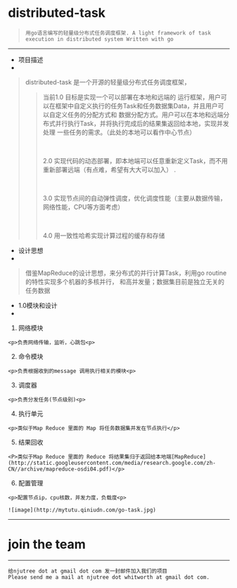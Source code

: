 distributed-task
================

> ` 用go语言编写的轻量级分布式任务调度框架. A light framework of task execution in distributed system Written with go `
> 

---

- 项目描述
-
> distributed-task 是一个开源的轻量级分布式任务调度框架，
> >
> > <p>当前1.0 目标是实现一个可以部署在本地和远端的
> > 运行框架，用户可以在框架中自定义执行的任务Task和任务数据集Data，并且用户可以自定义任务的分配方式和
> > 数据分配方式。用户可以在本地和远端分布式并行执行Task，并将执行完成后的结果集返回给本地，实现并发处理
> >一些任务的需求。（此处的本地可以看作中心节点）<p>
> ><br>
> ><p>2.0 实现代码的动态部署，即本地端可以任意重新定义Task，而不用重新部署远端（有点难，希望有大大可以加入）
> >.<p><br>
> > <p> 3.0 实现节点间的自动弹性调度，优化调度性能（主要从数据传输，网络性能，CPU等方面考虑）<p><br>
> > <P> 4.0 用一致性哈希实现计算过程的缓存和存储<P>
>  

	
- 设计思想
- 
> 借鉴MapReduce的设计思想，来分布式的并行计算Task，利用go routine 的特性实现多个机器的多核并行，
> 和高并发量；数据集目前是独立无关的任务数据

- 1.0模块和设计
-

  1. 网络模块

  	<p>负责网络传输，监听，心跳包<p>
  2. 命令模块
  
  	<p>负责根据收到的message 调用执行相关的模块<p>
  3. 调度器
  
  	<p>负责分发任务(节点级别)<p>
  4. 执行单元
  
  	<p>类似于Map Reduce 里面的 Map 将任务数据集并发在节点执行</p>
  5. 结果回收
  	
  	<P>类似于Map Reduce 里面的 Reduce 将结果集归于返回给本地端[MapReduce](http://static.googleusercontent.com/media/research.google.com/zh-CN//archive/mapreduce-osdi04.pdf)</p>
  6. 配置管理
  	
  	<p>配置节点ip，cpu核数，并发力度，负载度<p>
  	
  	![image](http://mytutu.qiniudn.com/go-task.jpg)
  
  
  ----
 join the team
 ===
 ----
 	给njutree dot at gmail dot com 发一封邮件加入我们的项目
 	Please send me a mail at njutree dot whitworth at gmail dot com.
  
  












